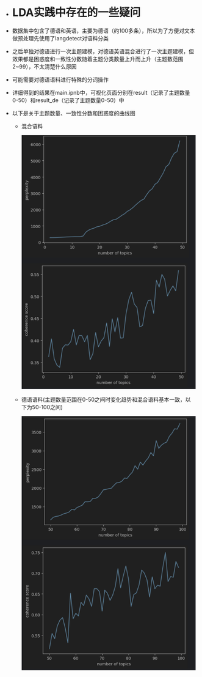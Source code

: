 - # LDA实践中存在的一些疑问

- 数据集中包含了德语和英语，主要为德语（约100多条），所以为了方便对文本做预处理先使用了langdetect对语料分类

- 之后单独对德语进行一次主题建模，对德语英语混合进行了一次主题建模，但效果都是困惑度和一致性分数随着主题分类数量上升而上升（主题数范围2~99），不太清楚什么原因

- 可能需要对德语语料进行特殊的分词操作

- 详细得到的结果在main.ipnb中，可视化页面分别在result（记录了主题数量0-50）和result_de（记录了主题数量0-50）中

- 以下是关于主题数量、一致性分数和困惑度的曲线图

  - 混合语料

    ![image-20240704221058677](image\image-20240704221058677.png)

  - 德语语料(主题数量范围在0-50之间时变化趋势和混合语料基本一致，以下为50-100之间)

    ![image-20240704221221021](image\image-20240704221221021.png)

  

  